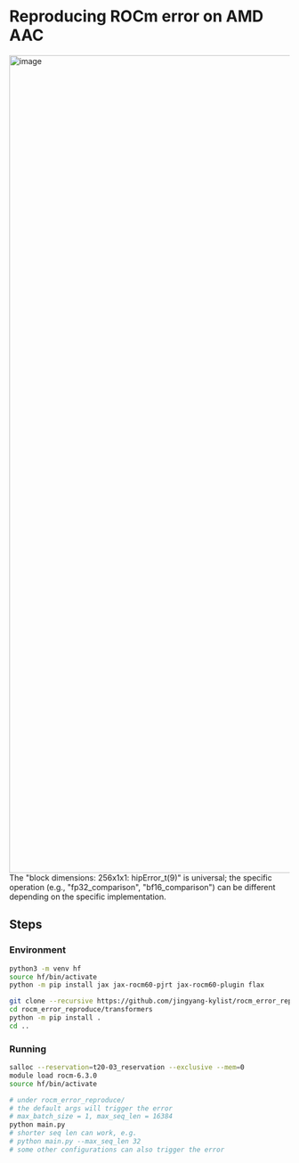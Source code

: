 # Reproducing ROCm error on AMD AAC
<img width="1468" alt="image" src="https://github.com/user-attachments/assets/88a43205-7124-4c7b-9012-7524b9dde927" />
The "block dimensions: 256x1x1: hipError_t(9)" is universal; the specific operation (e.g., "fp32_comparison", "bf16_comparison") can be different depending on the specific implementation.

## Steps
### Environment
```bash
python3 -m venv hf
source hf/bin/activate
python -m pip install jax jax-rocm60-pjrt jax-rocm60-plugin flax

git clone --recursive https://github.com/jingyang-kylist/rocm_error_reproduce.git
cd rocm_error_reproduce/transformers
python -m pip install .
cd ..
```

### Running
```bash
salloc --reservation=t20-03_reservation --exclusive --mem=0
module load rocm-6.3.0
source hf/bin/activate

# under rocm_error_reproduce/
# the default args will trigger the error
# max_batch_size = 1, max_seq_len = 16384
python main.py
# shorter seq len can work, e.g.
# python main.py --max_seq_len 32
# some other configurations can also trigger the error
```

